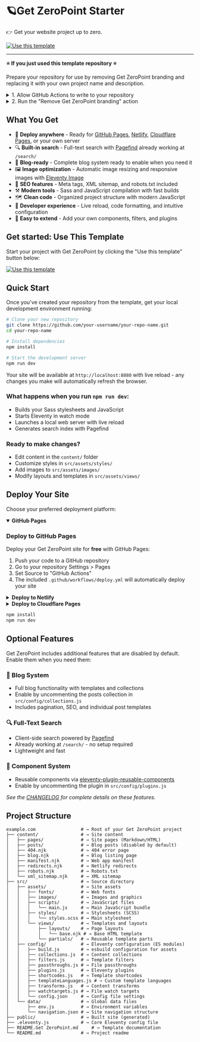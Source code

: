 # 🪐Get ZeroPoint Starter

👉 Get your website project up to zero.

<a href="https://github.com/mwdelaney/Get ZeroPoint/generate">
  <img src="https://img.shields.io/badge/use%20this-template-blueviolet?logo=github&style=for-the-badge" alt="Use this template">
</a>

---
**⭐ If you just used this template repository ⭐**

Prepare your repository for use by removing Get ZeroPoint branding and replacing it with your own project name and description.

<details>
<summary>1. Allow GitHub Actions to write to your repository</summary>

1. Click "Settings" in the top right corner of your repository
2. Click "Actions/General" in the left sidebar
3. Under "Workflow permissions" choose "Read and write permissions"
4. Click "Save"
</details>

<details>
<summary>2. Run the "Remove Get ZeroPoint branding" action</summary>

1. Click the "Actions" tab in the top navigation of your repository
2. Click the "Remove Get ZeroPoint branding" workflow
3. Click the "Run workflow" button, choose the `main` branch, and click the green "Run workflow" button
</details>

## What You Get

* 🚀 **Deploy anywhere** - Ready for [GitHub Pages](https://pages.github.com/), [Netlify](https://netlify.com/), [Cloudflare Pages](https://pages.cloudflare.com/), or your own server
* 🔍 **Built-in search** - Full-text search with [Pagefind](https://pagefind.app/) already working at `/search/`
* 📝 **Blog-ready** - Complete blog system ready to enable when you need it
* 🖼️ **Image optimization** - Automatic image resizing and responsive images with [Eleventy Image](https://www.11ty.dev/docs/plugins/image/)
* 🎯 **SEO features** - Meta tags, XML sitemap, and robots.txt included
* ⚒️ **Modern tools** - Sass and JavaScript compilation with fast builds
* 🗺️ **Clean code** - Organized project structure with modern JavaScript
* 🎨 **Developer experience** - Live reload, code formatting, and intuitive configuration
* 🔧 **Easy to extend** - Add your own components, filters, and plugins

## Get started: Use This Template

Start your project with Get ZeroPoint by clicking the "Use this template" button below:

<a href="https://github.com/mwdelaney/Get ZeroPoint/generate">
  <img src="https://img.shields.io/badge/use%20this-template-blueviolet?logo=github&style=for-the-badge" alt="Use this template">
</a>

## Quick Start

Once you've created your repository from the template, get your local development environment running:

```bash
# Clone your new repository
git clone https://github.com/your-username/your-repo-name.git
cd your-repo-name

# Install dependencies
npm install

# Start the development server
npm run dev
```

Your site will be available at `http://localhost:8080` with live reload - any changes you make will automatically refresh the browser.

### What happens when you run `npm run dev`:
- Builds your Sass stylesheets and JavaScript
- Starts Eleventy in watch mode  
- Launches a local web server with live reload
- Generates search index with Pagefind

### Ready to make changes?
- Edit content in the `content/` folder
- Customize styles in `src/assets/styles/`
- Add images to `src/assets/images/`
- Modify layouts and templates in `src/assets/views/`

## Deploy Your Site

Choose your preferred deployment platform:

<details open>
 <summary><strong>GitHub Pages</strong></summary>

### Deploy to GitHub Pages

Deploy your Get ZeroPoint site for **free** with GitHub Pages:

1. Push your code to a GitHub repository
2. Go to your repository Settings > Pages
3. Set Source to "GitHub Actions"
4. The included `.github/workflows/deploy.yml` will automatically deploy your site

 </details>

<details>
 <summary><strong>Deploy to Netlify</strong></summary>

### Deploy to Netlify

Deploy Get ZeroPoint to [Netlify](https://netlify.com) for **free**!

1. Fork or create a new repository from this template
2. Connect your repository to Netlify or use the deploy button below:

[![Deploy to Netlify](https://www.netlify.com/img/deploy/button.svg)](https://app.netlify.com/start/deploy?repository=https://github.com/mwdelaney/Get ZeroPoint/)

 </details>

<details>
 <summary><strong>Deploy to Cloudflare Pages</strong></summary>

### Deploy to Cloudflare Pages

Deploy Get ZeroPoint to [Cloudflare Pages](https://pages.cloudflare.com/) for global edge performance:

1. Fork or create a new repository from this template
2. Connect your repository to Cloudflare Pages
3. Set build command: `npm run production`
4. Set output directory: `public`

 </details>

```bash
npm install
npm run dev
```

## Optional Features

Get ZeroPoint includes additional features that are disabled by default. Enable them when you need them:

### 📝 Blog System

* Full blog functionality with templates and collections
* Enable by uncommenting the posts collection in `src/config/collections.js`
* Includes pagination, SEO, and individual post templates

### 🔍 Full-Text Search

* Client-side search powered by [Pagefind](https://pagefind.app/)
* Already working at `/search/` - no setup required
* Lightweight and fast

### 🧩 Component System

* Reusable components via [eleventy-plugin-reusable-components](https://github.com/mwdelaney/eleventy-plugin-reusable-components)
* Enable by uncommenting the plugin in `src/config/plugins.js`

*See the [CHANGELOG](CHANGELOG.md) for complete details on these features.*

## Project Structure

```text
example.com                 # → Root of your Get ZeroPoint project
├── content/                # → Site content
│   ├── pages/              # → Site pages (Markdown/HTML)
│   ├── posts/              # → Blog posts (disabled by default)
│   ├── 404.njk             # → 404 error page
│   ├── blog.njk            # → Blog listing page
│   ├── manifest.njk        # → Web app manifest
│   ├── redirects.njk       # → Netlify redirects
│   ├── robots.njk          # → Robots.txt
│   └── xml_sitemap.njk     # → XML sitemap
├── src/                    # → Source directory
│   ├── assets/             # → Site assets
│   │   ├── fonts/          # → Web fonts
│   │   ├── images/         # → Images and graphics
│   │   ├── scripts/        # → JavaScript files
│   │   │   └── main.js     # → Main JavaScript bundle
│   │   ├── styles/         # → Stylesheets (SCSS)
│   │   │   └── styles.scss # → Main stylesheet
│   │   └── views/          # → Templates and layouts
│   │       ├── layouts/    # → Page layouts
│   │       │   └── base.njk # → Base HTML template
│   │       └── partials/   # → Reusable template parts
│   ├── config/             # → Eleventy configuration (ES modules)
│   │   ├── build.js        # → esbuild configuration for assets
│   │   ├── collections.js  # → Content collections
│   │   ├── filters.js      # → Template filters
│   │   ├── passthroughs.js # → File passthroughs
│   │   ├── plugins.js      # → Eleventy plugins
│   │   ├── shortcodes.js   # → Template shortcodes
│   │   ├── templateLanguages.js # → Custom template languages
│   │   ├── transforms.js   # → Content transforms
│   │   ├── watchtargets.js # → File watch targets
│   │   └── config.json     # → Config file settings
│   └── data/               # → Global data files
│       ├── env.js          # → Environment variables
│       └── navigation.json # → Site navigation structure
├── public/                 # → Built site (generated)
├── .eleventy.js            # → Core Eleventy config file
├── README.Get ZeroPoint.md     # → Template documentation
└── README.md               # → Project readme
```
